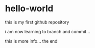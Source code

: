 # hello-world
this is my first github repository

i am now learning to branch and commit...

this is more info... 
the end
